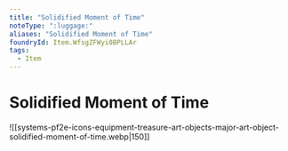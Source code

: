 ```yaml
---
title: "Solidified Moment of Time"
noteType: ":luggage:"
aliases: "Solidified Moment of Time"
foundryId: Item.WfsgZFWyi0BPLLAr
tags:
  - Item
---
```


# Solidified Moment of Time
![[systems-pf2e-icons-equipment-treasure-art-objects-major-art-object-solidified-moment-of-time.webp|150]]
